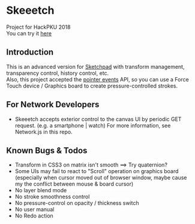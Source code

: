 # Skeeetch
Project for HackPKU 2018 <br/>
You can try it [here](https://iraka-c.github.io/Skeeetch/index.html)
## Introduction
This is an advanced version for [Sketchpad](https://github.com/Iraka-C/Sketchpad) with transform management, transparency control, history control, etc. <br/>
Also, this project accepted the [pointer events](https://developer.mozilla.org/en-US/docs/Web/API/PointerEvent) API, so you can use a Force Touch device / Graphics board to create pressure-controlled strokes.
## For Network Developers
* Skeeetch accepts exterior control to the canvas UI by periodic GET request. (e.g. a smartphone | watch) For more information, see Network.js in this repo.
## Known Bugs & Todos
* Transform in CSS3 on matrix isn't smooth ==> Try quaternion?
* Some UIs may fail to react to "Scroll" operation on graphics board (especially when cursor moved out of browser window, maybe cause my the conflict between mouse & board cursor)
* No layer blend mode
* No stroke smoothness control
* No pressure-control on opacity / thickness switch
* No user manual
* No Redo action
